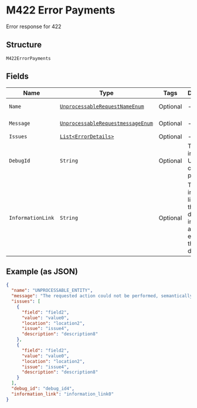 
# M422 Error Payments

Error response for 422

## Structure

`M422ErrorPayments`

## Fields

| Name | Type | Tags | Description | Getter | Setter |
|  --- | --- | --- | --- | --- | --- |
| `Name` | [`UnprocessableRequestNameEnum`](../../doc/models/unprocessable-request-name-enum.md) | Optional | - | UnprocessableRequestNameEnum getName() | setName(UnprocessableRequestNameEnum name) |
| `Message` | [`UnprocessableRequestmessageEnum`](../../doc/models/unprocessable-requestmessage-enum.md) | Optional | - | UnprocessableRequestmessageEnum getMessage() | setMessage(UnprocessableRequestmessageEnum message) |
| `Issues` | [`List<ErrorDetails>`](../../doc/models/error-details.md) | Optional | - | List<ErrorDetails> getIssues() | setIssues(List<ErrorDetails> issues) |
| `DebugId` | `String` | Optional | The PayPal internal ID. Used for correlation purposes. | String getDebugId() | setDebugId(String debugId) |
| `InformationLink` | `String` | Optional | The information link, or URI, that shows detailed information about this error for the developer. | String getInformationLink() | setInformationLink(String informationLink) |

## Example (as JSON)

```json
{
  "name": "UNPROCESSABLE_ENTITY",
  "message": "The requested action could not be performed, semantically incorrect, or failed business validation.",
  "issues": [
    {
      "field": "field2",
      "value": "value0",
      "location": "location2",
      "issue": "issue4",
      "description": "description8"
    },
    {
      "field": "field2",
      "value": "value0",
      "location": "location2",
      "issue": "issue4",
      "description": "description8"
    }
  ],
  "debug_id": "debug_id4",
  "information_link": "information_link0"
}
```

